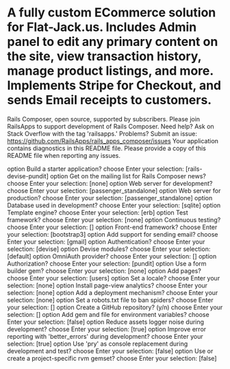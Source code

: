 A fully custom ECommerce solution for Flat-Jack.us.
Includes Admin panel to edit any primary content on the site, view transaction history, manage product listings, and more.
Implements Stripe for Checkout, and sends Email receipts to customers.
================

Rails Composer, open source, supported by subscribers.
Please join RailsApps to support development of Rails Composer.
Need help? Ask on Stack Overflow with the tag 'railsapps.'
Problems? Submit an issue: https://github.com/RailsApps/rails_apps_composer/issues
Your application contains diagnostics in this README file.
Please provide a copy of this README file when reporting any issues.


option  Build a starter application?
choose  Enter your selection: [rails-devise-pundit]
option  Get on the mailing list for Rails Composer news?
choose  Enter your selection: [none]
option  Web server for development?
choose  Enter your selection: [passenger_standalone]
option  Web server for production?
choose  Enter your selection: [passenger_standalone]
option  Database used in development?
choose  Enter your selection: [sqlite]
option  Template engine?
choose  Enter your selection: [erb]
option  Test framework?
choose  Enter your selection: [none]
option  Continuous testing?
choose  Enter your selection: []
option  Front-end framework?
choose  Enter your selection: [bootstrap3]
option  Add support for sending email?
choose  Enter your selection: [gmail]
option  Authentication?
choose  Enter your selection: [devise]
option  Devise modules?
choose  Enter your selection: [default]
option  OmniAuth provider?
choose  Enter your selection: []
option  Authorization?
choose  Enter your selection: [pundit]
option  Use a form builder gem?
choose  Enter your selection: [none]
option  Add pages?
choose  Enter your selection: [users]
option  Set a locale?
choose  Enter your selection: [none]
option  Install page-view analytics?
choose  Enter your selection: [none]
option  Add a deployment mechanism?
choose  Enter your selection: [none]
option  Set a robots.txt file to ban spiders?
choose  Enter your selection: []
option  Create a GitHub repository? (y/n)
choose  Enter your selection: []
option  Add gem and file for environment variables?
choose  Enter your selection: [false]
option  Reduce assets logger noise during development?
choose  Enter your selection: [true]
option  Improve error reporting with 'better_errors' during development?
choose  Enter your selection: [true]
option  Use 'pry' as console replacement during development and test?
choose  Enter your selection: [false]
option  Use or create a project-specific rvm gemset?
choose  Enter your selection: [false]
